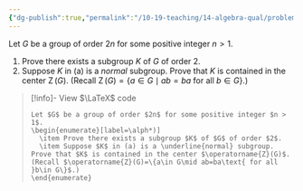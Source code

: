 ```yaml
---
{"dg-publish":true,"permalink":"/10-19-teaching/14-algebra-qual/problem-bank/pool-problems/group-theory/subgroups-of-a-group-of-even-order/","tags":["group_theory"],"updated":"2025-03-17T08:17:27-07:00"}
---
```


Let $G$ be a group of order $2n$ for some positive integer $n > 1$.
1. Prove there exists a subgroup $K$ of $G$ of order $2$.
2. Suppose $K$ in (a) is a *normal* subgroup. Prove that $K$ is contained in the center $\operatorname{Z}(G)$. (Recall $\operatorname{Z}(G)=\{a\in G\mid ab=ba\text{ for all }b\in G\}$.)

> [!info]- View $\LaTeX$ code
> ```
> Let $G$ be a group of order $2n$ for some positive integer $n > 1$.
> \begin{enumerate}[label=\alph*)]
> 	\item Prove there exists a subgroup $K$ of $G$ of order $2$.
> 	\item Suppose $K$ in (a) is a \underline{normal} subgroup. Prove that $K$ is contained in the center $\operatorname{Z}(G)$. (Recall $\operatorname{Z}(G)=\{a\in G\mid ab=ba\text{ for all }b\in G\}$.)
> \end{enumerate}
> ```